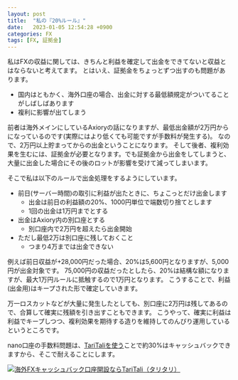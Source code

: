 ```yaml
---
layout: post
title:  "私の『20%ルール』"
date:   2023-01-05 12:54:28 +0900
categories: FX
tags: [FX, 証拠金]
---
```

私はFXの収益に関しては、きちんと利益を確定して出金をできてないと収益とはならないと考えてます。
とはいえ、証拠金をちょっとずつ出すのも問題があります。

- 国内はともかく、海外口座の場合、出金に対する最低額規定がついてることがしばしばあります
- 複利に影響が出てしまう

前者は海外メインにしているAxioryの話になりますが、最低出金額が2万円からになっているのです(実際にはより低くても可能ですが手数料が発生する)。
なので、2万円以上貯まってからの出金ということになります。
そして後者、複利効果を生むには、証拠金が必要となります。でも証拠金から出金をしてしまうと、大量に出金した場合にその後のロットが影響を受けて減ってしまいます。

そこで私は以下のルールで出金処理をするようにしています。

- 前日(サーバー時間)の取引に利益が出たときに、ちょこっとだけ出金します
    - 出金は前日の利益額の20%、1000円単位で端数切り捨てとします
    - 1回の出金は1万円までとする
- 出金はAxiory内の別口座とする
    - 別口座内で2万円を超えたら出金開始
- ただし最低2万は別口座に残しておくこと
    - つまり4万までは出金できない

例えば前日収益が+28,000円だった場合、20%は5,600円となりますが、5,000円が出金対象です。
75,000円の収益だったとしたら、20%は結構な額になりますが、最大1万円ルールに抵触するので1万円となります。
こうすることで、利益(出金用)はキープされた形で確定していきます。

万一ロスカットなどが大量に発生したとしても、別口座に2万円は残してあるので、合算して確実に残額を引き出すこともできます。
こうやって、確実に利益は利益でキープしつつ、複利効果を期待する造りを維持してのんびり運用しているというところです。

nano口座の手数料問題は、[TariTaliを使う](https://taritali.com/client/click.php?id=5448&r=https://taritali.com/axiory)ことで約30%はキャッシュバックできますから、そこで耐えることにします。

<a href='https://taritali.com/client/click.php?id=544'><img src='https://taritali.com/client/images/300250.gif' alt="海外FXキャッシュバック口座開設ならTariTali（タリタリ）"></a>


